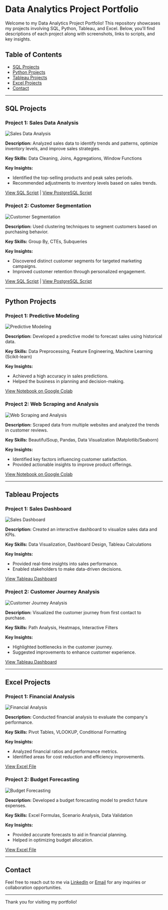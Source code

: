# Data Analytics Project Portfolio

Welcome to my Data Analytics Project Portfolio! This repository showcases my projects involving SQL, Python, Tableau, and Excel. Below, you'll find descriptions of each project along with screenshots, links to scripts, and key insights.

## Table of Contents
- [SQL Projects](#sql-projects)
- [Python Projects](#python-projects)
- [Tableau Projects](#tableau-projects)
- [Excel Projects](#excel-projects)
- [Contact](#contact)

---

## SQL Projects

### Project 1: Sales Data Analysis
![Sales Data Analysis](path/to/sales-data-analysis-screenshot.png)

**Description:** Analyzed sales data to identify trends and patterns, optimize inventory levels, and improve sales strategies.

**Key Skills:** Data Cleaning, Joins, Aggregations, Window Functions

**Key Insights:**
- Identified the top-selling products and peak sales periods.
- Recommended adjustments to inventory levels based on sales trends.

[View SQL Script](link-to-sales-data-analysis-sql-script) | [View PostgreSQL Script](link-to-sales-data-analysis-postgresql-script)

### Project 2: Customer Segmentation
![Customer Segmentation](path/to/customer-segmentation-screenshot.png)

**Description:** Used clustering techniques to segment customers based on purchasing behavior.

**Key Skills:** Group By, CTEs, Subqueries

**Key Insights:**
- Discovered distinct customer segments for targeted marketing campaigns.
- Improved customer retention through personalized engagement.

[View SQL Script](link-to-customer-segmentation-sql-script) | [View PostgreSQL Script](link-to-customer-segmentation-postgresql-script)

---

## Python Projects

### Project 1: Predictive Modeling
![Predictive Modeling](path/to/predictive-modeling-screenshot.png)

**Description:** Developed a predictive model to forecast sales using historical data.

**Key Skills:** Data Preprocessing, Feature Engineering, Machine Learning (Scikit-learn)

**Key Insights:**
- Achieved a high accuracy in sales predictions.
- Helped the business in planning and decision-making.

[View Notebook on Google Colab](link-to-predictive-modeling-notebook)

### Project 2: Web Scraping and Analysis
![Web Scraping and Analysis](path/to/web-scraping-screenshot.png)

**Description:** Scraped data from multiple websites and analyzed the trends in customer reviews.

**Key Skills:** BeautifulSoup, Pandas, Data Visualization (Matplotlib/Seaborn)

**Key Insights:**
- Identified key factors influencing customer satisfaction.
- Provided actionable insights to improve product offerings.

[View Notebook on Google Colab](link-to-web-scraping-notebook)

---

## Tableau Projects

### Project 1: Sales Dashboard
![Sales Dashboard](path/to/sales-dashboard-screenshot.png)

**Description:** Created an interactive dashboard to visualize sales data and KPIs.

**Key Skills:** Data Visualization, Dashboard Design, Tableau Calculations

**Key Insights:**
- Provided real-time insights into sales performance.
- Enabled stakeholders to make data-driven decisions.

[View Tableau Dashboard](link-to-sales-dashboard)

### Project 2: Customer Journey Analysis
![Customer Journey Analysis](path/to/customer-journey-screenshot.png)

**Description:** Visualized the customer journey from first contact to purchase.

**Key Skills:** Path Analysis, Heatmaps, Interactive Filters

**Key Insights:**
- Highlighted bottlenecks in the customer journey.
- Suggested improvements to enhance customer experience.

[View Tableau Dashboard](link-to-customer-journey-dashboard)

---

## Excel Projects

### Project 1: Financial Analysis
![Financial Analysis](path/to/financial-analysis-screenshot.png)

**Description:** Conducted financial analysis to evaluate the company's performance.

**Key Skills:** Pivot Tables, VLOOKUP, Conditional Formatting

**Key Insights:**
- Analyzed financial ratios and performance metrics.
- Identified areas for cost reduction and efficiency improvements.

[View Excel File](link-to-financial-analysis-excel-file)

### Project 2: Budget Forecasting
![Budget Forecasting](path/to/budget-forecasting-screenshot.png)

**Description:** Developed a budget forecasting model to predict future expenses.

**Key Skills:** Excel Formulas, Scenario Analysis, Data Validation

**Key Insights:**
- Provided accurate forecasts to aid in financial planning.
- Helped in optimizing budget allocation.

[View Excel File](link-to-budget-forecasting-excel-file)

---

## Contact

Feel free to reach out to me via [LinkedIn](your-linkedin-url) or [Email](mailto:your-email@example.com) for any inquiries or collaboration opportunities.

---

Thank you for visiting my portfolio!

